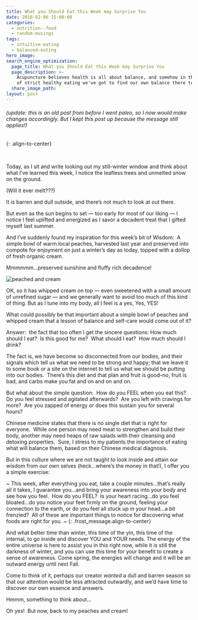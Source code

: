 ```yaml
---
title: What you Should Eat this Week may Surprise You
date: 2010-02-06 15:00:00
categories:
  - nutrition--food
  - random-musings
tags:
  - intuitive-eating
  - balanced-eating
hero_image:
search_engine_optimization:
  page_title: What you Should Eat this Week may Surprise You
  page_description: >-
    Acupuncture believes health is all about balance, and somehow in the midst
    of strict healthy eating we've got to find our own balance there too.
  share_image_path:
layout: post
---
```


###### (update: this is an old post from before I went paleo, so I now would make changes accordingly. But I kept this post up because the message still applies!)
{: .align-to-center}

&nbsp;

Today, as I sit and write looking out my still-winter window and think about what I’ve learned this week, I notice the leafless trees and unmelted snow on the ground.

(Will it ever melt???)

It is barren and dull outside, and there’s not much to look at out there.

But even as the sun begins to set — too early for most of our liking — I notice I feel uplifted and energized as I savor a decadent treat that I gifted myself last summer.

And I’ve suddenly found my inspiration for this week’s bit of Wisdom:&nbsp; A simple bowl of warm local peaches, harvested last year and preserved into compote for enjoyment on just a winter’s day as today, topped with a dollop of fresh organic cream.

Mmmmmm…preserved sunshine and fluffy rich decadence!

![peached and cream](http://origin.ih.constantcontact.com/fs085/1102844965003/img/8.jpg)

OK, so it has whipped cream on top — even sweetened with a small amount of unrefined sugar — and we generally want to avoid too much of this kind of thing. But as I tune into my body, all I feel is a yes, Yes, YES!

What could possibly be that important about a simple bowl of peaches and whipped cream that a lesson of balance and self-care would come out of it?

Answer:&nbsp; the fact that too often I get the sincere questions: How much should I eat?&nbsp; Is this good for me?&nbsp; What should I eat?&nbsp; How much should I drink?

The fact is, we have become so disconnected from our bodies, and their signals which tell us what we need to be strong and happy; that we leave it to some book or a site on the internet to tell us what we should be putting into our bodies.&nbsp; There’s this diet and that plan and fruit is good–no, fruit is bad, and carbs make you fat and on and on and on.

But what about the simple question:&nbsp; How do you FEEL when you eat this?&nbsp; Do you feel stressed and agitated afterwards?&nbsp; Are you left with cravings for more?&nbsp; Are you zapped of energy or does this sustain you for several hours?

Chinese medicine states that there is no single diet that is right for everyone.&nbsp; While one person may need meat to strengthen and build their body, another may need heaps of raw salads with their cleansing and detoxing properties.&nbsp; Sure, I stress to my patients the importance of eating what will balance them, based on their Chinese medical diagnosis.

But in this culture where we are not taught to look inside and attain our wisdom from our own selves (heck…where’s the money in that!), I offer you a simple exercise:

~ This week, after everything you eat, take a couple minutes…that’s really all it takes, I guarantee you…and bring your awareness into your body and see how you feel.&nbsp; How do you FEEL?&nbsp; Is your heart racing…do you feel bloated…do you notice your feet firmly on the ground, feeling your connection to the earth, or do you feel all stuck up in your head…a bit frenzied?&nbsp; All of these are important things to notice for discovering what foods are right for you. ~
{: .frost_message.align-to-center}

And what better time than winter, this time of the yin, this time of the internal, to go inside and discover YOU and YOUR needs. The energy of the entire universe is here to assist you in this right now, while it is still the darkness of winter, and you can use this time for your benefit to create a sense of awareness. Come spring, the energies will change and it will be an outward energy until next Fall.

Come to think of it, perhaps our creator *wanted* a dull and barren season so that our attention would be less attracted outwardly, and we’d have time to discover our own essence and answers.

Hmmm, something to think about…

Oh yes!&nbsp; But now, back to my peaches and cream!